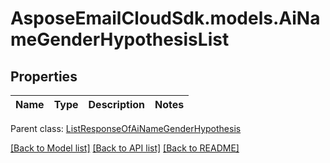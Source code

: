 # AsposeEmailCloudSdk.models.AiNameGenderHypothesisList
## Properties
Name | Type | Description | Notes
------------ | ------------- | ------------- | -------------

 Parent class: [ListResponseOfAiNameGenderHypothesis](ListResponseOfAiNameGenderHypothesis.md)

[[Back to Model list]](README.md#documentation-for-models) [[Back to API list]](README.md#documentation-for-api-endpoints) [[Back to README]](README.md)


